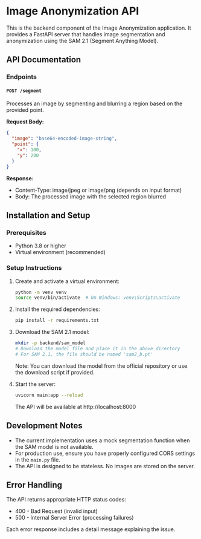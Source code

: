 # Image Anonymization API

This is the backend component of the Image Anonymization application. It provides a FastAPI server that handles image segmentation and anonymization using the SAM 2.1 (Segment Anything Model).

## API Documentation

### Endpoints

#### `POST /segment`

Processes an image by segmenting and blurring a region based on the provided point.

**Request Body:**
```json
{
  "image": "base64-encoded-image-string",
  "point": {
    "x": 100,
    "y": 200
  }
}
```

**Response:**
- Content-Type: image/jpeg or image/png (depends on input format)
- Body: The processed image with the selected region blurred

## Installation and Setup

### Prerequisites

- Python 3.8 or higher
- Virtual environment (recommended)

### Setup Instructions

1. Create and activate a virtual environment:
   ```bash
   python -m venv venv
   source venv/bin/activate  # On Windows: venv\Scripts\activate
   ```

2. Install the required dependencies:
   ```bash
   pip install -r requirements.txt
   ```

3. Download the SAM 2.1 model:
   ```bash
   mkdir -p backend/sam_model
   # Download the model file and place it in the above directory
   # For SAM 2.1, the file should be named 'sam2_b.pt'
   ```

   Note: You can download the model from the official repository or use the download script if provided.

4. Start the server:
   ```bash
   uvicorn main:app --reload
   ```

   The API will be available at http://localhost:8000

## Development Notes

- The current implementation uses a mock segmentation function when the SAM model is not available.
- For production use, ensure you have properly configured CORS settings in the `main.py` file.
- The API is designed to be stateless. No images are stored on the server.

## Error Handling

The API returns appropriate HTTP status codes:
- 400 - Bad Request (invalid input)
- 500 - Internal Server Error (processing failures)

Each error response includes a detail message explaining the issue.